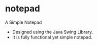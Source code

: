 # notepad
A Simple Notepad
- Designed using the Java Swing Library.
- It is fully functional yet simple notepad.
